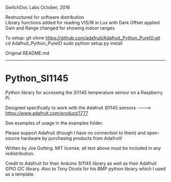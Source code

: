 SwitchDoc Labs October, 2016

Restructured for software distribution <BR>
Library functions added for reading VIS/IR in Lux with Dark Offset applied <BR>
Gain and Range changed for showing indoor ranges


To setup:
git clone https://github.com/adafruit/Adafruit_Python_PureIO.git
cd Adafruit_Python_PureIO
sudo python setup.py install

Original README.md


-------------------

Python_SI1145
=============

Python library for accessing the SI1145 temperature sensor on a Raspberry Pi.

Designed specifically to work with the Adafruit SI1145 sensors ----> https://www.adafruit.com/product/1777

See examples of usage in the examples folder.

Please support Adafruit (though I have no connection to them) and open-source hardware by purchasing products from Adafruit!

Written by Joe Gutting. MIT license, all text above must be included in any redistribution.

Credit to Adafruit for their Arduino SI1145 library as well as their Adafruit GPIO I2C library. Also to Tony Dicola for his BMP python library which I used as a template.

